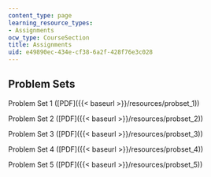 ```yaml
---
content_type: page
learning_resource_types:
- Assignments
ocw_type: CourseSection
title: Assignments
uid: e49890ec-434e-cf38-6a2f-428f76e3c028
---
```


Problem Sets
------------

Problem Set 1 ([PDF]({{< baseurl >}}/resources/probset_1))

Problem Set 2 ([PDF]({{< baseurl >}}/resources/probset_2))

Problem Set 3 ([PDF]({{< baseurl >}}/resources/probset_3))

Problem Set 4 ([PDF]({{< baseurl >}}/resources/probset_4))

Problem Set 5 ([PDF]({{< baseurl >}}/resources/probset_5))